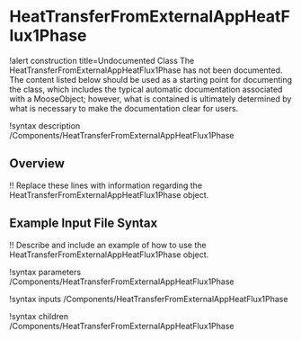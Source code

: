 # HeatTransferFromExternalAppHeatFlux1Phase

!alert construction title=Undocumented Class
The HeatTransferFromExternalAppHeatFlux1Phase has not been documented. The content listed below should be used as a starting point for
documenting the class, which includes the typical automatic documentation associated with a
MooseObject; however, what is contained is ultimately determined by what is necessary to make the
documentation clear for users.

!syntax description /Components/HeatTransferFromExternalAppHeatFlux1Phase

## Overview

!! Replace these lines with information regarding the HeatTransferFromExternalAppHeatFlux1Phase object.

## Example Input File Syntax

!! Describe and include an example of how to use the HeatTransferFromExternalAppHeatFlux1Phase object.

!syntax parameters /Components/HeatTransferFromExternalAppHeatFlux1Phase

!syntax inputs /Components/HeatTransferFromExternalAppHeatFlux1Phase

!syntax children /Components/HeatTransferFromExternalAppHeatFlux1Phase
